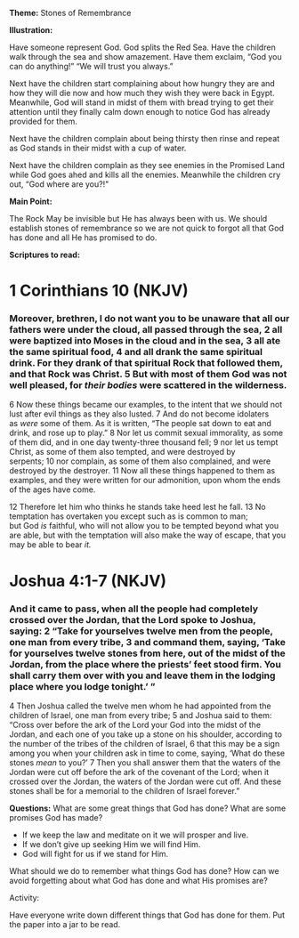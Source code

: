 **Theme:**
Stones of Remembrance

**Illustration:**

Have someone represent God. God splits the Red Sea. Have the children walk through the sea and show amazement. Have them exclaim, “God you can do anything!” “We will trust you always.”

Next have the children start complaining about how hungry they are and how they will die now and how much they wish they were back in Egypt. Meanwhile, God will stand in midst of them with bread trying to get their attention until they finally calm down enough to notice God has already provided for them.

Next have the children complain about being thirsty then rinse and repeat as God stands in their midst with a cup of water.

Next have the children complain as they see enemies in the Promised Land while God goes ahed and kills all the enemies. Meanwhile the children cry out, “God where are you?!"

**Main Point:**

The Rock May be invisible but He has always been with us. We should establish stones of remembrance so we are not quick to forgot all that God has done and all He has promised to do.

**Scriptures to read:**

# 1 Corinthians 10 (NKJV)

### Moreover, brethren, I do not want you to be unaware that all our fathers were under the cloud, all passed through the sea, 2 all were baptized into Moses in the cloud and in the sea, 3 all ate the same spiritual food, 4 and all drank the same spiritual drink. For they drank of that spiritual Rock that followed them, and that Rock was Christ. 5 But with most of them God was not well pleased, for *their bodies* were scattered in the wilderness.

6 Now these things became our examples, to the intent that we should not lust after evil things as they also lusted. 7 And do not become idolaters as *were* some of them. As it is written, “The people sat down to eat and drink, and rose up to play.” 8 Nor let us commit sexual immorality, as some of them did, and in one day twenty-three thousand fell; 9 nor let us tempt Christ, as some of them also tempted, and were destroyed by serpents; 10 nor complain, as some of them also complained, and were destroyed by the destroyer. 11 Now all these things happened to them as examples, and they were written for our admonition, upon whom the ends of the ages have come.

12 Therefore let him who thinks he stands take heed lest he fall. 13 No temptation has overtaken you except such as is common to man; but God *is* faithful, who will not allow you to be tempted beyond what you are able, but with the temptation will also make the way of escape, that you may be able to bear *it.*

# Joshua 4:1-7 (NKJV)

### And it came to pass, when all the people had completely crossed over the Jordan, that the Lord spoke to Joshua, saying: 2 “Take for yourselves twelve men from the people, one man from every tribe, 3 and command them, saying, ‘Take for yourselves twelve stones from here, out of the midst of the Jordan, from the place where the priests’ feet stood firm. You shall carry them over with you and leave them in the lodging place where you lodge tonight.’ ”

4 Then Joshua called the twelve men whom he had appointed from the children of Israel, one man from every tribe; 5 and Joshua said to them: “Cross over before the ark of the Lord your God into the midst of the Jordan, and each one of you take up a stone on his shoulder, according to the number of the tribes of the children of Israel, 6 that this may be a sign among you when your children ask in time to come, saying, ‘What do these stones *mean* to you?’ 7 Then you shall answer them that the waters of the Jordan were cut off before the ark of the covenant of the Lord; when it crossed over the Jordan, the waters of the Jordan were cut off. And these stones shall be for a memorial to the children of Israel forever.”

**Questions:**
What are some great things that God has done?
What are some promises God has made?

- If we keep the law and meditate on it we will prosper and live.
- If we don’t give up seeking Him we will find Him.
- God will fight for us if we stand for Him.

What should we do to remember what things God has done?
How can we avoid forgetting about what God has done and what His promises are?

Activity:

Have everyone write down different things that God has done for them. Put the paper into a jar to be read.